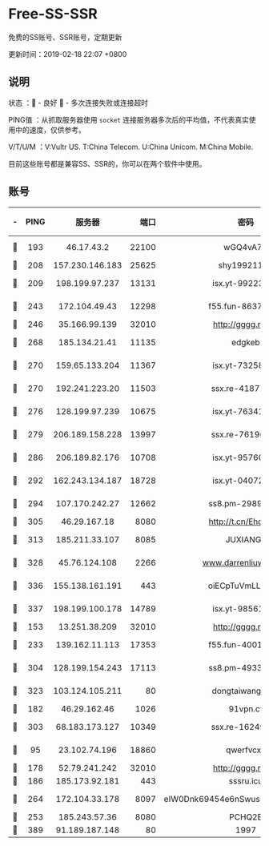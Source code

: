 # Free-SS-SSR

免费的SS账号、SSR账号，定期更新

更新时间：2019-02-18 22:07 +0800

## 说明

状态     ：🙂 - 良好 🙁 - 多次连接失败或连接超时

PING值   ：从抓取服务器使用 `socket` 连接服务器多次后的平均值，不代表真实使用中的速度，仅供参考。

V/T/U/M  ：V:Vultr US. T:China Telecom. U:China Unicom. M:China Mobile.

目前这些账号都是兼容SS、SSR的，你可以在两个软件中使用。

## 账号

|-|PING|服务器|端口|密码|加密方式|区域|V/T/U/M|
|:----:|:----:|:-----:|-----:|:----:|:----:|:----:|:----:|
|🙂|193|46.17.43.2|22100|wGQ4vA7D|aes-256-gcm|RU|7↑/10↑/10↑/10↑|
|🙂|208|157.230.146.183|25625|shy19921124|rc4-md5|US|10↑/10↑/10↑/10↑|
|🙂|209|198.199.97.237|13131|isx.yt-99223416|aes-256-cfb|US|9↑/9↑/9↑/9↑|
|🙂|243|172.104.49.43|12298|f55.fun-86373807|aes-256-cfb|SG|10↑/10↑/8↑/10↑|
|🙂|246|35.166.99.139|32010|http://gggg.rocks|chacha20|US|9↑/10↑/9↑/10↑|
|🙂|268|185.134.21.41|11135|edgkeb|aes-256-cfb|GB|10↑/10↑/10↑/10↑|
|🙂|270|159.65.133.204|11367|isx.yt-73258581|aes-256-cfb|SG|9↑/9↑/9↑/9↑|
|🙂|270|192.241.223.20|11503|ssx.re-41871836|aes-256-cfb|US|10↑/10↑/10↑/10↑|
|🙂|276|128.199.97.239|10675|isx.yt-76341094|aes-256-cfb|SG|9↑/9↑/9↑/9↑|
|🙂|279|206.189.158.228|13997|ssx.re-76196312|aes-256-cfb|SG|10↑/10↑/10↑/10↑|
|🙂|286|206.189.82.176|10708|isx.yt-95760947|aes-256-cfb|SG|9↑/9↑/9↑/9↑|
|🙂|292|162.243.134.187|18728|isx.yt-04072308|aes-256-cfb|US|9↑/9↑/9↑/9↑|
|🙂|294|107.170.242.27|12662|ss8.pm-29895906|aes-256-cfb|US|10↑/10↑/10↑/10↑|
|🙂|305|46.29.167.18|8080|http://t.cn/EhdmTxe|rc4-md5|RU|10↑/10↑/10↑/10↑|
|🙂|313|185.211.33.107|8085|JUXIANGE|aes-128-ctr|US|10↑/10↑/10↑/10↑|
|🙂|328|45.76.124.108|2266|www.darrenliuwei.com|aes-256-cfb|AU|9↑/10↑/8↑/10↑|
|🙂|336|155.138.161.191|443|oiECpTuVmLLxk4Ts|aes-256-cfb|US|2↓/10↑/10↑/9↓|
|🙂|337|198.199.100.178|14789|isx.yt-98561144|aes-256-cfb|US|9↑/9↑/9↑/9↑|
|🙂|153|13.251.38.209|32010|http://gggg.rocks|chacha20|SG|8↑/9↑/8↑/9↑|
|🙂|233|139.162.11.113|17353|f55.fun-40016960|aes-256-cfb|SG|10↑/10↑/8↑/10↑|
|🙂|304|128.199.154.243|17113|ss8.pm-49338576|aes-256-cfb|SG|10↑/10↑/10↑/10↑|
|🙂|323|103.124.105.211|80|dongtaiwang.com|aes-256-cfb|US|10↑/10↑/10↑/10↑|
|🙂|182|46.29.162.46|1026|91vpn.cf|rc4-md5|RU|9↑/9↑/9↓/10↑|
|🙂|303|68.183.173.127|10349|ssx.re-16249427|aes-256-cfb|US|10↑/10↑/10↑/10↑|
|🙁|95|23.102.74.196|18860|qwerfvcxz|aes-256-gcm|JP|9↑/10↑/10↑/10↑|
|🙁|178|52.79.241.242|32010|http://gggg.rocks|chacha20|KR|9↑/8↑/9↑/10↑|
|🙁|186|185.173.92.181|443|sssru.icu|rc4-md5|RU|9↑/7↑/8↑/8↑|
|🙁|264|172.104.33.178|8097|eIW0Dnk69454e6nSwuspv9DmS201tQ0D|aes-256-cfb|SG|10↑/10↑/9↑/10↑|
|🙁|253|185.243.57.36|8080|PCHQ2E|rc4-md5|US|9↑/9↑/10↑/9↑|
|🙁|389|91.189.187.148|80|1997|chacha20|US|10↑/10↑/9↑/10↑|
